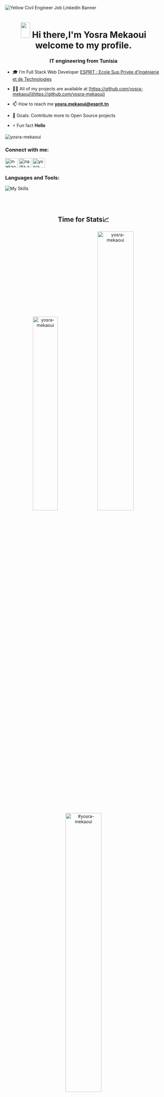 ![Yellow Civil Engineer Job LinkedIn Banner](https://user-images.githubusercontent.com/61566287/201190293-b2109467-87c5-4396-b5bf-fc8af034032a.png)
<h1 align="center">
 <img src="https://raw.githubusercontent.com/iampavangandhi/iampavangandhi/master/gifs/Hi.gif" width="30px" height="50px">
   <strong> Hi there,I'm Yosra Mekaoui welcome to my profile.</strong> 
</h1>

<h3 align="center">IT engineering  from Tunisia</h3>


- 🎓 I’m Full Stack Web Developer [ESPRIT : Ecole Sup Privée d'Ingénierie et de Technologies](https://esprit.tn/)

- 👨‍💻 All of my projects are available at [https://github.com/yosra-mekaoui](https://github.com/yosra-mekaoui)

- 📫 How to reach me **yosra.mekaoui@esprit.tn**
  
- 🤔 Goals: Contribute more to Open Source projects




- ⚡ Fun fact **Hello**
<p align="left"> <img src="https://komarev.com/ghpvc/?username=yosra-mekaoui&label=Profile%20views&color=0e75b6&style=flat" alt="yosra-mekaoui" /> </p>
<h3 align="left">Connect with me:</h3>
<p align="left">
<a href="https://linkedin.com/in/mekaoui-yosra-546b61206/" target="blank"><img align="center" src="https://raw.githubusercontent.com/rahuldkjain/github-profile-readme-generator/master/src/images/icons/Social/linked-in-alt.svg" alt="mekaoui-yosra-546b61206/" height="30" width="40" /></a>
<a href="https://fb.com/nadia.abidi.313" target="blank"><img align="center" src="https://raw.githubusercontent.com/rahuldkjain/github-profile-readme-generator/master/src/images/icons/Social/facebook.svg" alt="nadia.abidi.313" height="30" width="40" /></a>
<a href="https://instagram.com/yosra_mekaoui/" target="blank"><img align="center" src="https://raw.githubusercontent.com/rahuldkjain/github-profile-readme-generator/master/src/images/icons/Social/instagram.svg" alt="yosra_mekaoui/" height="30" width="40" /></a>
</p>

<h3 align="left">Languages and Tools:</h3>

![My Skills](https://skillicons.dev/icons?i=nodejs,angular,js,ts,spring,mongodb)

<br />
<br />
 </p>


<div align="center">
 
 <h2>Time for Stats📈</h2>

<img width="40%" src="https://github-readme-stats.vercel.app/api/top-langs?username=yosra-mekaoui&show_icons=true&theme=highcontrast&title_color=ff8000&text_color=ffffff&bg_color=6a6a6a&locale=en&layout=compact&hide_border=true" alt="yosra-mekaoui" /> 
<img width="48%" src="https://github-readme-stats.vercel.app/api?username=yosra-mekaoui&show_icons=true&theme=highcontrast&title_color=ff8000&text_color=ffffff&bg_color=6a6a6a&locale=en&hide_border=true" alt="yosra-mekaoui" />
<img width="48%" src="https://github-readme-streak-stats.herokuapp.com/?user=yosra-mekaoui&theme=highcontrast&hide_border=true" alt="#yosra-mekaoui" />
 </div>
    </td>
    
